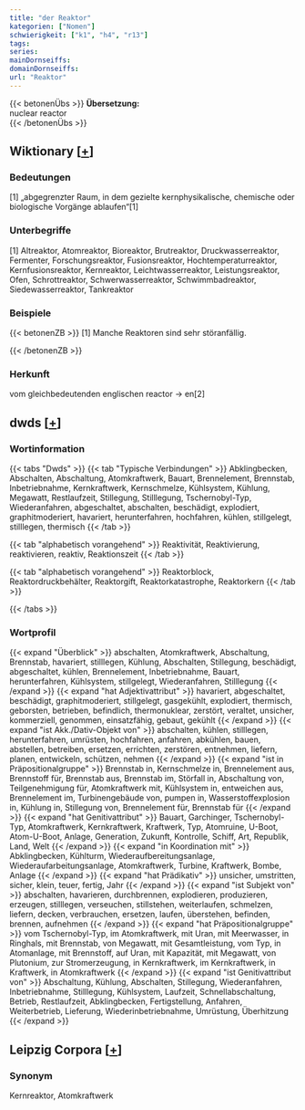 ```yaml
---
title: "der Reaktor"
kategorien: ["Nomen"]
schwierigkeit: ["k1", "h4", "r13"]
tags:
series:
mainDornseiffs:
domainDornseiffs:
url: "Reaktor"
---
```


{{< betonenÜbs >}}
**Übersetzung:**  
nuclear reactor  
{{< /betonenÜbs >}}

## Wiktionary [[+](https://de.wiktionary.org/wiki/Reaktor)]

### Bedeutungen
[1] „abgegrenzter Raum, in dem gezielte kernphysikalische, chemische oder biologische Vorgänge ablaufen“[1]  

### Unterbegriffe
[1] Altreaktor, Atomreaktor, Bioreaktor, Brutreaktor, Druckwasserreaktor, Fermenter, Forschungsreaktor, Fusionsreaktor, Hochtemperaturreaktor, Kernfusionsreaktor, Kernreaktor, Leichtwasserreaktor, Leistungsreaktor, Ofen, Schrottreaktor, Schwerwasserreaktor, Schwimmbadreaktor, Siedewasserreaktor, Tankreaktor  

### Beispiele
{{< betonenZB >}}
[1] Manche Reaktoren sind sehr störanfällig.  

{{< /betonenZB >}}
### Herkunft
vom gleichbedeutenden englischen reactor → en[2]  



## dwds [[+](https://www.dwds.de/wb/Reaktor)]

### Wortinformation
{{< tabs "Dwds" >}}
{{< tab "Typische Verbindungen" >}}
Abklingbecken, Abschalten, Abschaltung, Atomkraftwerk, Bauart, Brennelement, Brennstab, Inbetriebnahme, Kernkraftwerk, Kernschmelze, Kühlsystem, Kühlung, Megawatt, Restlaufzeit, Stillegung, Stilllegung, Tschernobyl-Typ, Wiederanfahren, abgeschaltet, abschalten, beschädigt, explodiert, graphitmoderiert, havariert, herunterfahren, hochfahren, kühlen, stillgelegt, stilllegen, thermisch
{{< /tab >}}

{{< tab "alphabetisch vorangehend" >}}
Reaktivität, Reaktivierung, reaktivieren, reaktiv, Reaktionszeit
{{< /tab >}}

{{< tab "alphabetisch vorangehend" >}}
Reaktorblock, Reaktordruckbehälter, Reaktorgift, Reaktorkatastrophe, Reaktorkern
{{< /tab >}}

{{< /tabs >}}

### Wortprofil
{{< expand "Überblick" >}} abschalten, Atomkraftwerk, Abschaltung, Brennstab, havariert, stilllegen, Kühlung, Abschalten, Stillegung, beschädigt, abgeschaltet, kühlen, Brennelement, Inbetriebnahme, Bauart, herunterfahren, Kühlsystem, stillgelegt, Wiederanfahren, Stilllegung {{< /expand >}}
{{< expand "hat Adjektivattribut" >}} havariert, abgeschaltet, beschädigt, graphitmoderiert, stillgelegt, gasgekühlt, explodiert, thermisch, geborsten, betrieben, befindlich, thermonuklear, zerstört, veraltet, unsicher, kommerziell, genommen, einsatzfähig, gebaut, gekühlt {{< /expand >}}
{{< expand "ist Akk./Dativ-Objekt von" >}} abschalten, kühlen, stilllegen, herunterfahren, umrüsten, hochfahren, anfahren, abkühlen, bauen, abstellen, betreiben, ersetzen, errichten, zerstören, entnehmen, liefern, planen, entwickeln, schützen, nehmen {{< /expand >}}
{{< expand "ist in Präpositionalgruppe" >}} Brennstab in, Kernschmelze in, Brennelement aus, Brennstoff für, Brennstab aus, Brennstab im, Störfall in, Abschaltung von, Teilgenehmigung für, Atomkraftwerk mit, Kühlsystem in, entweichen aus, Brennelement im, Turbinengebäude von, pumpen in, Wasserstoffexplosion in, Kühlung in, Stillegung von, Brennelement für, Brennstab für {{< /expand >}}
{{< expand "hat Genitivattribut" >}} Bauart, Garchinger, Tschernobyl-Typ, Atomkraftwerk, Kernkraftwerk, Kraftwerk, Typ, Atomruine, U-Boot, Atom-U-Boot, Anlage, Generation, Zukunft, Kontrolle, Schiff, Art, Republik, Land, Welt {{< /expand >}}
{{< expand "in Koordination mit" >}} Abklingbecken, Kühlturm, Wiederaufbereitungsanlage, Wiederaufarbeitungsanlage, Atomkraftwerk, Turbine, Kraftwerk, Bombe, Anlage {{< /expand >}}
{{< expand "hat Prädikativ" >}} unsicher, umstritten, sicher, klein, teuer, fertig, Jahr {{< /expand >}}
{{< expand "ist Subjekt von" >}} abschalten, havarieren, durchbrennen, explodieren, produzieren, erzeugen, stilllegen, verseuchen, stillstehen, weiterlaufen, schmelzen, liefern, decken, verbrauchen, ersetzen, laufen, überstehen, befinden, brennen, aufnehmen {{< /expand >}}
{{< expand "hat Präpositionalgruppe" >}} vom Tschernobyl-Typ, im Atomkraftwerk, mit Uran, mit Meerwasser, in Ringhals, mit Brennstab, von Megawatt, mit Gesamtleistung, vom Typ, in Atomanlage, mit Brennstoff, auf Uran, mit Kapazität, mit Megawatt, von Plutonium, zur Stromerzeugung, in Kernkraftwerk, im Kernkraftwerk, in Kraftwerk, in Atomkraftwerk {{< /expand >}}
{{< expand "ist Genitivattribut von" >}} Abschaltung, Kühlung, Abschalten, Stillegung, Wiederanfahren, Inbetriebnahme, Stilllegung, Kühlsystem, Laufzeit, Schnellabschaltung, Betrieb, Restlaufzeit, Abklingbecken, Fertigstellung, Anfahren, Weiterbetrieb, Lieferung, Wiederinbetriebnahme, Umrüstung, Überhitzung {{< /expand >}}

## Leipzig Corpora [[+](https://corpora.uni-leipzig.de/en/res?word=Reaktor&corpusId=deu_newscrawl-public_2018)]


### Synonym
Kernreaktor, Atomkraftwerk

